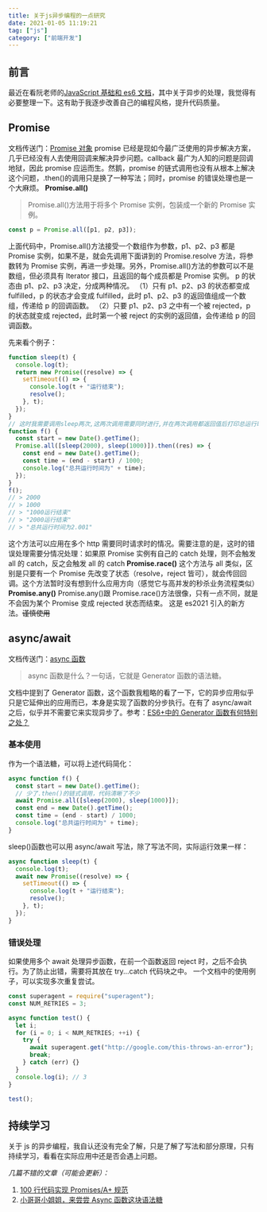 ```yaml
---
title: 关于js异步编程的一点研究
date: 2021-01-05 11:19:21
tag: ["js"]
category: ["前端开发"]
---
```


## 前言

最近在看阮老师的[JavaScript 基础和 es6 文档](https://wangdoc.com/)，其中关于异步的处理，我觉得有必要整理一下。这有助于我逐步改善自己的编程风格，提升代码质量。

## Promise

文档传送门：[Promise 对象](https://wangdoc.com/es6/promise.html "Promise 对象")
promise 已经是现如今最广泛使用的异步解决方案，几乎已经没有人去使用回调来解决异步问题。callback 最广为人知的问题是回调地狱，因此 promise 应运而生。然鹅，promise 的链式调用也没有从根本上解决这个问题，.then()的调用只是换了一种写法；同时，promise 的错误处理也是一个大麻烦。
**Promise.all()**

> Promise.all()方法用于将多个 Promise 实例，包装成一个新的 Promise 实例。

```js
const p = Promise.all([p1, p2, p3]);
```

上面代码中，Promise.all()方法接受一个数组作为参数，p1、p2、p3 都是 Promise 实例，如果不是，就会先调用下面讲到的 Promise.resolve 方法，将参数转为 Promise 实例，再进一步处理。另外，Promise.all()方法的参数可以不是数组，但必须具有 Iterator 接口，且返回的每个成员都是 Promise 实例。
p 的状态由 p1、p2、p3 决定，分成两种情况。
（1）只有 p1、p2、p3 的状态都变成 fulfilled，p 的状态才会变成 fulfilled，此时 p1、p2、p3 的返回值组成一个数组，传递给 p 的回调函数。
（2）只要 p1、p2、p3 之中有一个被 rejected，p 的状态就变成 rejected，此时第一个被 reject 的实例的返回值，会传递给 p 的回调函数。

先来看个例子：

```js
function sleep(t) {
  console.log(t);
  return new Promise((resolve) => {
    setTimeout(() => {
      console.log(t + "运行结束");
      resolve();
    }, t);
  });
}
// 这时我需要调用sleep两次,这两次调用需要同时进行,并在两次调用都返回值后打印总运行时间
function f() {
  const start = new Date().getTime();
  Promise.all([sleep(2000), sleep(1000)]).then((res) => {
    const end = new Date().getTime();
    const time = (end - start) / 1000;
    console.log("总共运行时间为" + time);
  });
}
f();
// > 2000
// > 1000
// > "1000运行结束"
// > "2000运行结束"
// > "总共运行时间为2.001"
```

这个方法可以应用在多个 http 需要同时请求时的情况。需要注意的是，这时的错误处理需要分情况处理：如果原 Promise 实例有自己的 catch 处理，则不会触发 all 的 catch，反之会触发 all 的 catch
**Promise.race()**
这个方法与 all 类似，区别是只要有一个 Promise 先改变了状态（resolve，reject 皆可），就会传回回调。这个方法暂时没有想到什么应用方向（感觉它与高并发的秒杀业务流程类似）
**Promise.any()**
Promise.any()跟 Promise.race()方法很像，只有一点不同，就是不会因为某个 Promise 变成 rejected 状态而结束。
这是 es2021 引入的新方法。~~谨慎使用~~

## async/await

文档传送门：[async 函数](https://wangdoc.com/es6/async.html "async 函数")

> async 函数是什么？一句话，它就是 Generator 函数的语法糖。

文档中提到了 Generator 函数，这个函数我粗略的看了一下，它的异步应用似乎只是它延伸出的应用而已，本身是实现了函数的分步执行。在有了 async/await 之后，似乎并不需要它来实现异步了。参考：[ES6+中的 Generator 函数有何特别之处？](https://www.zhihu.com/question/290681846 "ES6+中的Generator 函数有何特别之处？")

### 基本使用

作为一个语法糖，可以将上述代码简化：

```js
async function f() {
  const start = new Date().getTime();
  // 少了.then()的链式调用，代码清晰了不少
  await Promise.all([sleep(2000), sleep(1000)]);
  const end = new Date().getTime();
  const time = (end - start) / 1000;
  console.log("总共运行时间为" + time);
}
```

sleep()函数也可以用 async/await 写法，除了写法不同，实际运行效果一样：

```js
async function sleep(t) {
  console.log(t);
  await new Promise((resolve) => {
    setTimeout(() => {
      console.log(t + "运行结束");
      resolve();
    }, t);
  });
}
```

### 错误处理

如果使用多个 await 处理异步函数，在前一个函数返回 reject 时，之后不会执行。为了防止出错，需要将其放在 try...catch 代码块之中。
一个文档中的使用例子，可以实现多次重复尝试。

```js
const superagent = require("superagent");
const NUM_RETRIES = 3;

async function test() {
  let i;
  for (i = 0; i < NUM_RETRIES; ++i) {
    try {
      await superagent.get("http://google.com/this-throws-an-error");
      break;
    } catch (err) {}
  }
  console.log(i); // 3
}

test();
```

## 持续学习

关于 js 的异步编程，我自认还没有完全了解，只是了解了写法和部分原理，只有持续学习，看看在实际应用中还是否会遇上问题。

_几篇不错的文章（可能会更新）：_

1. [100 行代码实现 Promises/A+ 规范](https://zhuanlan.zhihu.com/p/83965949 "100 行代码实现 Promises/A+ 规范")
2. [小哥哥小姐姐，来尝尝 Async 函数这块语法糖](https://zhuanlan.zhihu.com/p/42649246 "小哥哥小姐姐，来尝尝 Async 函数这块语法糖")

